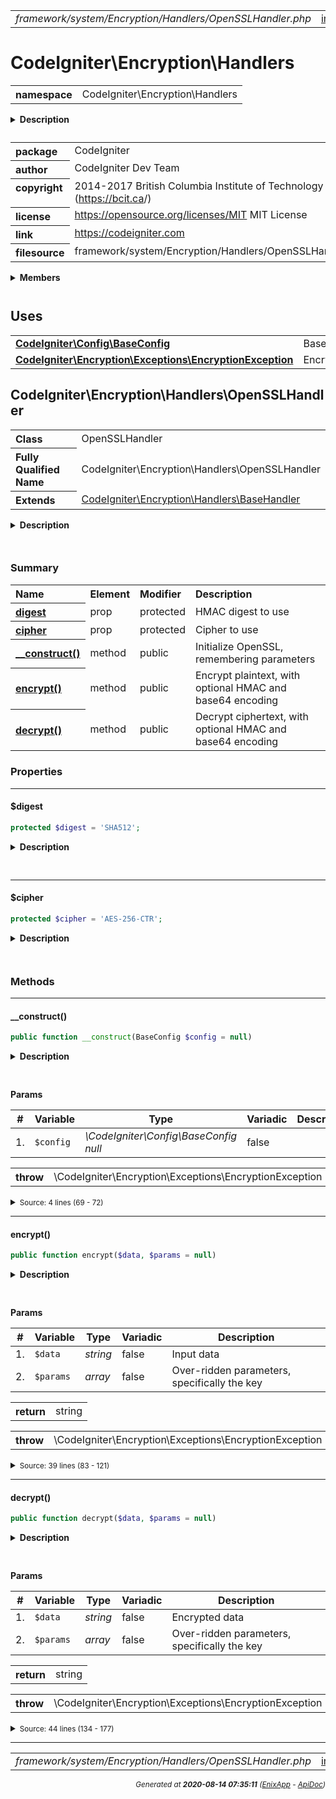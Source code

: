 


 



<table>
<tr>
<td style="width:100%"><em>framework/system/Encryption/Handlers/OpenSSLHandler.php</em></td>
<td><a href="../../../../../../../api/index.md">index</a></td>
<td><a href="../../../../../../../api/vendor/codeigniter4/framework/system/Encryption/Handlers/BaseHandler.md">prev</a></td>
<td><a href="../../../../../../../api/vendor/codeigniter4/framework/system/Entity.md">next</a></td>
</tr>
</table>







# CodeIgniter\Encryption\Handlers 
<table style="text-align:left">
<tr><th>namespace</th><td>CodeIgniter\Encryption\Handlers</td></tr>
</table>

<details>
<summary style="margin-bottom:12px;"><strong>Description</strong></summary>

<table>
<tr><td>
CodeIgniter
</td></tr>
</table>

<table>
<tr><td>
An open source application development framework for PHP

This content is released under the MIT License (MIT)

Copyright (c) 2014-2017 British Columbia Institute of Technology
Copyright (c) 2019-2020 CodeIgniter Foundation

Permission is hereby granted, free of charge, to any person obtaining a copy
of this software and associated documentation files (the "Software"), to deal
in the Software without restriction, including without limitation the rights
to use, copy, modify, merge, publish, distribute, sublicense, and/or sell
copies of the Software, and to permit persons to whom the Software is
furnished to do so, subject to the following conditions:

The above copyright notice and this permission notice shall be included in
all copies or substantial portions of the Software.

THE SOFTWARE IS PROVIDED "AS IS", WITHOUT WARRANTY OF ANY KIND, EXPRESS OR
IMPLIED, INCLUDING BUT NOT LIMITED TO THE WARRANTIES OF MERCHANTABILITY,
FITNESS FOR A PARTICULAR PURPOSE AND NONINFRINGEMENT. IN NO EVENT SHALL THE
AUTHORS OR COPYRIGHT HOLDERS BE LIABLE FOR ANY CLAIM, DAMAGES OR OTHER
LIABILITY, WHETHER IN AN ACTION OF CONTRACT, TORT OR OTHERWISE, ARISING FROM,
OUT OF OR IN CONNECTION WITH THE SOFTWARE OR THE USE OR OTHER DEALINGS IN
THE SOFTWARE.
</td></tr>
</table>

</details>



<table style="text-align:left">
<tr style="vertical-align:top;">
<th>package</th>
<td>CodeIgniter
</td>
</tr>
<tr style="vertical-align:top;">
<th>author</th>
<td>CodeIgniter Dev Team
</td>
</tr>
<tr style="vertical-align:top;">
<th>copyright</th>
<td>2014-2017 British Columbia Institute of Technology (<a href="https://bcit.ca">https://bcit.ca</a>/)
</td>
</tr>
<tr style="vertical-align:top;">
<th>license</th>
<td><a href="https://opensource.org/licenses/MIT">https://opensource.org/licenses/MIT</a>	MIT License
</td>
</tr>
<tr style="vertical-align:top;">
<th>link</th>
<td><a href="https://codeigniter.com">https://codeigniter.com</a>

</td>
</tr>
<tr style="vertical-align:top;">
<th>filesource</th>
<td>framework/system/Encryption/Handlers/OpenSSLHandler.php
</td>
</tr>
</table>

 

<details>
<summary style="margin-bottom:12px;"><strong>Members</strong></summary>
<table>
<tr><td><a href="../../../../../../../api/vendor/codeigniter4/framework/system/Encryption/Handlers/BaseHandler.md">CodeIgniter\Encryption\Handlers\BaseHandler</a></td></tr>
<tr><td><a href="../../../../../../../api/vendor/codeigniter4/framework/system/Encryption/Handlers/OpenSSLHandler.md">CodeIgniter\Encryption\Handlers\OpenSSLHandler</a></td></tr>
</table>
</details>



 
 ## Uses

<table style="text-align:left;">
<tr>
<td>
<a href="../../../../../../../api/vendor/codeigniter4/framework/system/Config/BaseConfig.md"><strong>CodeIgniter\Config\BaseConfig</strong></a>
</td>
<td>BaseConfig</td>
</tr>
<tr>
<td>
<a href="../../../../../../../api/vendor/codeigniter4/framework/system/Encryption/Exceptions/EncryptionException.md"><strong>CodeIgniter\Encryption\Exceptions\EncryptionException</strong></a>
</td>
<td>EncryptionException</td>
</tr>
</table>



 
## CodeIgniter\Encryption\Handlers\OpenSSLHandler

<table style="text-align:left">
<tr><th>Class</th><td>OpenSSLHandler</td></tr>
<tr><th>Fully Qualified Name</th><td>CodeIgniter\Encryption\Handlers\OpenSSLHandler</td></tr>
<tr><th>Extends</th><td><a href="../../../../../../../api/vendor/codeigniter4/framework/system/Encryption/Handlers/BaseHandler.md">CodeIgniter\Encryption\Handlers\BaseHandler</a></td></tr>
</table>


<details>
<summary style="margin-bottom:12px;"><strong>Description</strong></summary>

<table>
<tr><td>
Encryption handling for OpenSSL library
</td></tr>
</table>


</details>



<table style="text-align:left">
</table>



### Summary


<table style="text-align:left;">
<tr>
<th>Name</th>
<th>Element</th>
<th>Modifier</th>
<th>Description</th>
</tr>

<tr>
<th><a href="#digest"><strong>digest</strong></a></th>
<td>prop</td>
<td>
protected

</td>
<td>HMAC digest to use</td>
</tr>
<tr>
<th><a href="#cipher"><strong>cipher</strong></a></th>
<td>prop</td>
<td>
protected

</td>
<td>Cipher to use</td>
</tr>

<tr>
<th><a href="#__construct"><strong>__construct</strong>()</a></th>
<td>method</td>
<td>
public

</td>
<td>Initialize OpenSSL, remembering parameters</td>
</tr>
<tr>
<th><a href="#encrypt"><strong>encrypt</strong>()</a></th>
<td>method</td>
<td>
public

</td>
<td>Encrypt plaintext, with optional HMAC and base64 encoding</td>
</tr>
<tr>
<th><a href="#decrypt"><strong>decrypt</strong>()</a></th>
<td>method</td>
<td>
public

</td>
<td>Decrypt ciphertext, with optional HMAC and base64 encoding</td>
</tr>

</table>





### Properties


<hr>

#### $digest

```php
protected $digest = 'SHA512';
```

<details>
<summary style="margin-bottom:12px;"><strong>Description</strong></summary>

<table>
<tr><td>
HMAC digest to use
</td></tr>
</table>


</details>



<table style="text-align:left">
</table>






<hr>

#### $cipher

```php
protected $cipher = 'AES-256-CTR';
```

<details>
<summary style="margin-bottom:12px;"><strong>Description</strong></summary>

<table>
<tr><td>
Cipher to use
</td></tr>
</table>


</details>



<table style="text-align:left">
</table>











### Methods


<hr>

#### __construct()

```php
public function __construct(BaseConfig $config = null)
```

<details>
<summary style="margin-bottom:12px;"><strong>Description</strong></summary>

<table>
<tr><td>
Initialize OpenSSL, remembering parameters
</td></tr>
</table>


</details>



<table style="text-align:left">
</table>


**Params**

<table>
<thead>
<tr>
<th>#</th>
<th>Variable</th>
<th>Type</th>
<th>Variadic</th>
<th>Description</th>
</tr>
</thead>
<tbody>

<tr>
<td>1.</td>
<td><code>$config</code></td>
<td><em>\CodeIgniter\Config\BaseConfig<br>null
</em></td>
<td>false</td>
<td></td>
</tr>


</tbody>
</table>





<table>
<tr>
<th style="vertical-align:top;">throw</th>
<td>\CodeIgniter\Encryption\Exceptions\EncryptionException
</td>
</tr>
</table>



<details>
<summary><small>Source: 4 lines (69 - 72)</small></summary>

```php
public function __construct(BaseConfig $config = null)
{
	parent::__construct($config);
}
```

</details>


<hr>

#### encrypt()

```php
public function encrypt($data, $params = null)
```

<details>
<summary style="margin-bottom:12px;"><strong>Description</strong></summary>

<table>
<tr><td>
Encrypt plaintext, with optional HMAC and base64 encoding
</td></tr>
</table>


</details>



<table style="text-align:left">
</table>


**Params**

<table>
<thead>
<tr>
<th>#</th>
<th>Variable</th>
<th>Type</th>
<th>Variadic</th>
<th>Description</th>
</tr>
</thead>
<tbody>

<tr>
<td>1.</td>
<td><code>$data</code></td>
<td><em>string
</em></td>
<td>false</td>
<td>Input data</td>
</tr>

<tr>
<td>2.</td>
<td><code>$params</code></td>
<td><em>array
</em></td>
<td>false</td>
<td>Over-ridden parameters, specifically the key</td>
</tr>


</tbody>
</table>



<table>
<tr>
<th style="vertical-align:top;">return</th>
<td>string
</td>
</tr>
</table>


<table>
<tr>
<th style="vertical-align:top;">throw</th>
<td>\CodeIgniter\Encryption\Exceptions\EncryptionException
</td>
</tr>
</table>



<details>
<summary><small>Source: 39 lines (83 - 121)</small></summary>

```php
public function encrypt($data, $params = null)
{
	// Allow key override
	if ($params)
	{
		if (isset($params['key']))
		{
			$this->key = $params['key'];
		}
		else
		{
			$this->key = $params;
		}
	}

	if (empty($this->key))
	{
		throw EncryptionException::forNeedsStarterKey();
	}

	// derive a secret key
	$secret = \hash_hkdf($this->digest, $this->key);

	// basic encryption
	$iv = ($iv_size = \openssl_cipher_iv_length($this->cipher)) ? \openssl_random_pseudo_bytes($iv_size) : null;

	$data = \openssl_encrypt($data, $this->cipher, $secret, OPENSSL_RAW_DATA, $iv);

	if ($data === false)
	{
		throw EncryptionException::forEncryptionFailed();
	}

	$result = $iv . $data;

	$hmacKey = \hash_hmac($this->digest, $result, $secret, true);

	return $hmacKey . $result;
}
```

</details>


<hr>

#### decrypt()

```php
public function decrypt($data, $params = null)
```

<details>
<summary style="margin-bottom:12px;"><strong>Description</strong></summary>

<table>
<tr><td>
Decrypt ciphertext, with optional HMAC and base64 encoding
</td></tr>
</table>


</details>



<table style="text-align:left">
</table>


**Params**

<table>
<thead>
<tr>
<th>#</th>
<th>Variable</th>
<th>Type</th>
<th>Variadic</th>
<th>Description</th>
</tr>
</thead>
<tbody>

<tr>
<td>1.</td>
<td><code>$data</code></td>
<td><em>string
</em></td>
<td>false</td>
<td>Encrypted data</td>
</tr>

<tr>
<td>2.</td>
<td><code>$params</code></td>
<td><em>array
</em></td>
<td>false</td>
<td>Over-ridden parameters, specifically the key</td>
</tr>


</tbody>
</table>



<table>
<tr>
<th style="vertical-align:top;">return</th>
<td>string
</td>
</tr>
</table>


<table>
<tr>
<th style="vertical-align:top;">throw</th>
<td>\CodeIgniter\Encryption\Exceptions\EncryptionException
</td>
</tr>
</table>



<details>
<summary><small>Source: 44 lines (134 - 177)</small></summary>

```php
public function decrypt($data, $params = null)
{
	// Allow key override
	if ($params)
	{
		if (isset($params['key']))
		{
			$this->key = $params['key'];
		}
		else
		{
			$this->key = $params;
		}
	}

	if (empty($this->key))
	{
		throw EncryptionException::forNeedsStarterKey();
	}

	// derive a secret key
	$secret = \hash_hkdf($this->digest, $this->key);

	$hmacLength = self::substr($this->digest, 3) / 8;
	$hmacKey    = self::substr($data, 0, $hmacLength);
	$data       = self::substr($data, $hmacLength);
	$hmacCalc   = \hash_hmac($this->digest, $data, $secret, true);
	if (! hash_equals($hmacKey, $hmacCalc))
	{
		throw EncryptionException::forAuthenticationFailed();
	}

	if ($iv_size = \openssl_cipher_iv_length($this->cipher))
	{
		$iv   = self::substr($data, 0, $iv_size);
		$data = self::substr($data, $iv_size);
	}
	else
	{
		$iv = null;
	}

	return \openssl_decrypt($data, $this->cipher, $secret, OPENSSL_RAW_DATA, $iv);
}
```

</details>





 


 
  




<hr>

<table>
<tr>
<td style="width:100%"><em>framework/system/Encryption/Handlers/OpenSSLHandler.php</em></td>
<td><a href="../../../../../../../api/index.md">index</a></td>
<td><a href="../../../../../../../api/vendor/codeigniter4/framework/system/Encryption/Handlers/BaseHandler.md">prev</a></td>
<td><a href="../../../../../../../api/vendor/codeigniter4/framework/system/Entity.md">next</a></td>
<td><a href="#">top</a></td></tr>
</table>




<div style="text-align:right;">

<small>_Generated at **2020-08-14 07:35:11**_ *([EnixApp](https://github.com/enix-app) - [ApiDoc](https://github.com/enix-app/apidoc))*</small>
</div>
